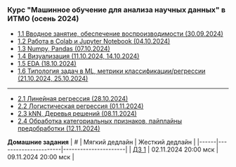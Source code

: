 ### Курс "Машинное обучение для анализа научных данных" в ИТМО (осень 2024)
- [1.1 Вводное занятие, обеспечение воспроизводимости (30.09.2024)](Lectures/Lecture%201)
- [1.2 Работа в Colab и Jupyter Notebook (04.10.2024)](Lectures/Lecture%202)
- [1.3 Numpy, Pandas (07.10.2024)](Lectures/Lecture%203)
- [1.4 Визуализация (11.10.2024, 14.10.2024)](Lectures/Lecture%204)
- [1.5 EDA (18.10.2024)](Lectures/Lecture%205)
- [1.6 Типология задач в ML, метрики классификации/регрессии (21.10.2024, 25.10.2024)](Lectures/Lectures%206-7)
______
- [2.1 Линейная регрессия (28.10.2024)](Lectures/Lecture%208)
- [2.2 Логистическая регрессия (01.11.2024)](Lectures/Lecture%209)
- [2.3 kNN, Деревья решений (08.11.2024)](Lectures/Lecture%209)
- [2.4 Обработка категориальных признаков, пайплайны предобработки (12.11.2024)](Lectures/Lecture%210)

**Домашние задания**
| #    | Мягкий дедлайн       | Жесткий дедлайн      |
|------|----------------------|----------------------|
| [ДЗ 1](HW/hw_1.md) | 02.11.2024 20:00 мск | 09.11.2024 20:00 мск |
